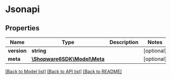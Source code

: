 # Jsonapi

## Properties
Name | Type | Description | Notes
------------ | ------------- | ------------- | -------------
**version** | **string** |  | [optional] 
**meta** | [**\Shopware6SDK\Model\Meta**](Meta.md) |  | [optional] 

[[Back to Model list]](../../README.md#documentation-for-models) [[Back to API list]](../../README.md#documentation-for-api-endpoints) [[Back to README]](../../README.md)

